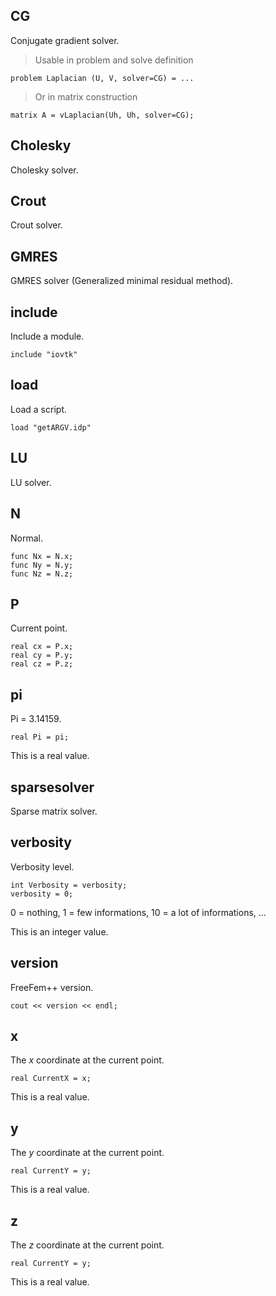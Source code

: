 ## CG

Conjugate gradient solver.

> Usable in problem and solve definition
```ffpp
problem Laplacian (U, V, solver=CG) = ...
```
> Or in matrix construction
```ffpp
matrix A = vLaplacian(Uh, Uh, solver=CG);
```

## Cholesky

Cholesky solver.

## Crout

Crout solver.

## GMRES

GMRES solver (Generalized minimal residual method).

## include
Include a module.
```ffpp
include "iovtk"
```

## load
Load a script.
```ffpp
load "getARGV.idp"
```

## LU

LU solver.

## N
Normal.
```ffpp
func Nx = N.x;
func Ny = N.y;
func Nz = N.z;
```

## P
Current point.
```ffpp
real cx = P.x;
real cy = P.y;
real cz = P.z;
```

## pi
Pi = 3.14159.
```ffpp
real Pi = pi;
```
This is a real value.

## sparsesolver

Sparse matrix solver.

## verbosity
Verbosity level.
```ffpp
int Verbosity = verbosity;
verbosity = 0;
```
0 = nothing, 1 = few informations, 10 = a lot of informations, ...

This is an integer value.

## version
FreeFem++ version.
```ffpp
cout << version << endl;
```

## x
The $x$ coordinate at the current point.
```ffpp
real CurrentX = x;
```
This is a real value.

## y
The $y$ coordinate at the current point.
```ffpp
real CurrentY = y;
```
This is a real value.

## z
The $z$ coordinate at the current point.
```ffpp
real CurrentY = y;
```
This is a real value.



